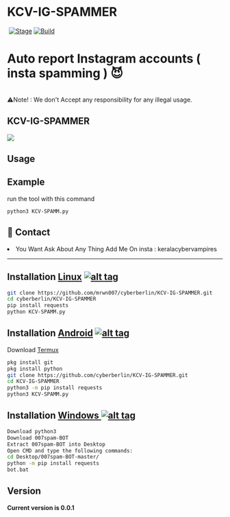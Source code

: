 <h1>KCV-IG-SPAMMER</h1>
<p><a href="https://github.com/cyberberlin/KCV-IG-SPAMMER"><img  style="max-width:100%;"></a>
<a href="https://github.com/cyberberlin/KCV-IG-SPAMMER"><img src="https://img.shields.io/badge/Release-Stable-orange.svg" alt="Stage" data-canonical-src="https://img.shields.io/badge/Release-Stable-orange.svg" style="max-width:100%;"></a>
<a href="https://github.com/cyberberlin/KCV-IG-SPAMMER"><img src="https://img.shields.io/badge/Supported%20OS-Linux%2FWindows-brightgreengreen.svg" alt="Build" data-canonical-src="https://img.shields.io/badge/Supported%20OS-Linux%2FWindows-brightgreengreen.svg" style="max-width:100%;"></a></p>
<p><h1>Auto report Instagram accounts ( insta spamming ) 😈</h1>
<br> ⚠️Note! : We don't Accept any responsibility for any illegal usage.</p>

<h2>KCV-IG-SPAMMER</h2>


<img src="https://i.imgur.com/CifoNw5.jpg" data-canonical-src="https://www.youtube.com/watch?v=JX7fg5HrrSE&t=95s" style="max-width:100%;">




<h2>Usage</h2>

<h2>Example</h2>
<p>run the tool with this command<p>
<code>python3 KCV-SPAMM.py</code>

<h2>💬 Contact</h2>
<li>You Want Ask About Any Thing Add Me On insta : keralacybervampires</li>
<hr>

## Installation [Linux](https://wikipedia.org/wiki/Linux) [![alt tag](http://icons.iconarchive.com/icons/dakirby309/simply-styled/32/OS-Linux-icon.png)](https://fr.wikipedia.org/wiki/Linux)

```bash
git clone https://github.com/mrwn007/cyberberlin/KCV-IG-SPAMMER.git
cd cyberberlin/KCV-IG-SPAMMER
pip install requests
python KCV-SPAMM.py
```


## Installation [Android](https://wikipedia.org/wiki/Android) [![alt tag](https://cdn1.iconfinder.com/data/icons/logotypes/32/android-32.png)](https://fr.wikipedia.org/wiki/Android)

Download [Termux](https://play.google.com/store/apps/details?id=com.termux)

```bash
pkg install git
pkg install python
git clone https://github.com/cyberberlin/KCV-IG-SPAMMER.git
cd KCV-IG-SPAMMER
python3 -m pip install requests
python3 KCV-SPAMM.py
```

## Installation [Windows ](https://wikipedia.org/wiki/Microsoft_Windows)[![alt tag](http://icons.iconarchive.com/icons/tatice/cristal-intense/32/Windows-icon.png)](https://fr.wikipedia.org/wiki/Microsoft_Windows)
```bash
Download python3
Download 007spam-BOT
Extract 007spam-BOT into Desktop
Open CMD and type the following commands:
cd Desktop/007spam-BOT-master/
python -m pip install requests
bot.bat 
```
<h2>Version</h2>
<strong>Current version is 0.0.1</strong>
